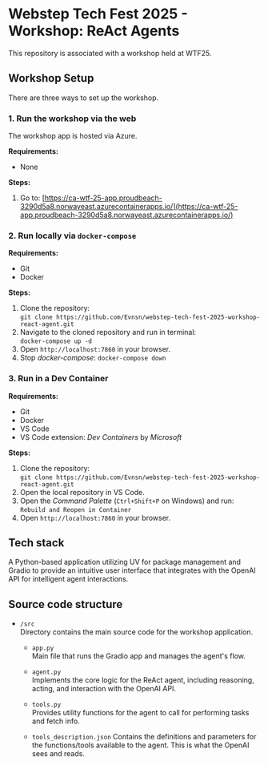 # Webstep Tech Fest 2025 - Workshop: ReAct Agents
This repository is associated with a workshop held at WTF25.

## Workshop Setup
There are three ways to set up the workshop.

### 1. Run the workshop via the web
The workshop app is hosted via Azure.   

**Requirements:**
- None

**Steps:**  
1. Go to: [https://ca-wtf-25-app.proudbeach-3290d5a8.norwayeast.azurecontainerapps.io/](https://ca-wtf-25-app.proudbeach-3290d5a8.norwayeast.azurecontainerapps.io/)

### 2. Run locally via `docker-compose`
**Requirements:**
- Git
- Docker

**Steps:**
1. Clone the repository:  
   `git clone https://github.com/Evnsn/webstep-tech-fest-2025-workshop-react-agent.git`
2. Navigate to the cloned repository and run in terminal:  
   `docker-compose up -d`
3. Open `http://localhost:7860` in your browser.
4. Stop *docker-compose*:
   `docker-compose down`

### 3. Run in a Dev Container
**Requirements:**  
- Git
- Docker
- VS Code
- VS Code extension: *Dev Containers* by *Microsoft*

**Steps:**
1. Clone the repository:  
   `git clone https://github.com/Evnsn/webstep-tech-fest-2025-workshop-react-agent.git`
2. Open the local repository in VS Code.
3. Open the *Command Palette* (`Ctrl+Shift+P` on Windows) and run:  
   `Rebuild and Reopen in Container`
4. Open `http://localhost:7860` in your browser.

## Tech stack
A Python-based application utilizing UV for package management and Gradio to provide an intuitive user interface that integrates with the OpenAI API for intelligent agent interactions.

## Source code structure

- `/src`  
  Directory contains the main source code for the workshop application. 

   - `app.py`  
     Main file that runs the Gradio app and manages the agent's flow.

   - `agent.py`  
     Implements the core logic for the ReAct agent, including reasoning, acting, and interaction with the OpenAI API.

   - `tools.py`  
     Provides utility functions for the agent to call for performing tasks and fetch info.

   - `tools_description.json`
     Contains the definitions and parameters for the functions/tools available to the agent. This is what the OpenAI sees and reads.